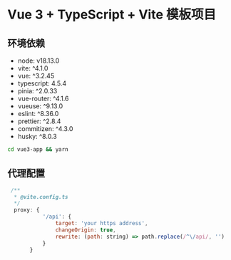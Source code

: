 # Vue 3 + TypeScript + Vite 模板项目

## 环境依赖

-   node: v18.13.0
-   vite: ^4.1.0
-   vue: ^3.2.45
-   typescript: 4.5.4
-   pinia: ^2.0.33
-   vue-router: ^4.1.6
-   vueuse: ^9.13.0
-   eslint: ^8.36.0
-   prettier: ^2.8.4
-   commitizen: ^4.3.0
-   husky: ^8.0.3

```bash
cd vue3-app && yarn
```

## 代理配置

```javascript
 /**
  * @vite.config.ts
  */
  proxy: {
           '/api': {
               target: 'your https address',
               changeOrigin: true,
               rewrite: (path: string) => path.replace(/^\/api/, '')
           }
       }
```
